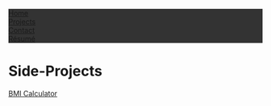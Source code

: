 <html>
<head>
<style>
ul {
  list-style-type: none;
  margin: 0;
  padding: 0;
  overflow: auto;
  background-color: #333;
}

li {
  float: left;
}

li a {
  display: block;
  color: white;
  text-align: center;
  padding: 14px 16px;
  text-decoration: none;
}

li a:hover {
  background-color: #111;
}
</style>
</head>
<body>

<ul>
  <li><a href="/">Home</a></li>
  <li><a class="active" href="/projects">Projects</a></li>
  <li><a href="/contact">Contact</a></li>
  <li><a href="/resume.pdf">Résumé</a></li>
</ul>
<h1>Side-Projects</h1>
<a href="https://dhicarr.github.io/bmitracker">BMI Calculator</a>
</body>
</html>
